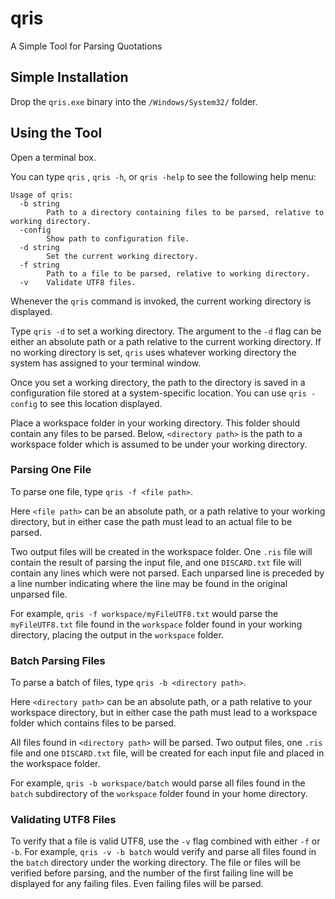 # qris
A Simple Tool for Parsing Quotations

## Simple Installation
Drop the `qris.exe` binary into the `/Windows/System32/` folder.

## Using the Tool
Open a terminal box.

You can type `qris` , `qris -h`, or `qris -help` to see the following help menu:

```
Usage of qris:
  -b string
        Path to a directory containing files to be parsed, relative to working directory.
  -config
        Show path to configuration file.
  -d string
        Set the current working directory.
  -f string
        Path to a file to be parsed, relative to working directory.
  -v    Validate UTF8 files.
```

Whenever the `qris` command is invoked, the current working directory is displayed.

Type `qris -d` to set a working directory. The argument to the `-d` flag can be either an absolute path or a path relative to the current working directory. If no working directory is set, `qris` uses whatever working directory the system has assigned to your terminal window.

Once you set a working directory, the path to the directory is saved in a configuration file stored at a system-specific location. You can use `qris -config` to see this location displayed.

Place a workspace folder in your working directory. This folder should contain any files to be parsed. Below, `<directory path>` is the path to a workspace folder which is assumed to be under your working directory.

### Parsing One File
To parse one file, type `qris -f <file path>`.

Here `<file path>` can be an absolute path, or a path relative to your working directory, but in either case the path must lead to an actual file to be parsed.

Two output files will be created in the workspace folder. One `.ris` file will contain the result of parsing the input file, and one `DISCARD.txt` file will contain any lines which were not parsed. Each unparsed line is preceded by a line number indicating where the line may be found in the original unparsed file.

For example, `qris -f workspace/myFileUTF8.txt` would parse the `myFileUTF8.txt` file found in the `workspace` folder found in your working directory, placing the output in the `workspace` folder.

### Batch Parsing Files
To parse a batch of files, type `qris -b <directory path>`.

Here `<directory path>` can be an absolute path, or a path relative to your workspace directory, but in either case the path must lead to a workspace folder which contains files to be parsed.

All files found in `<directory path>` will be parsed. Two output files, one `.ris` file and one `DISCARD.txt` file, will be created for each input file and placed in the workspace folder.

For example, `qris -b workspace/batch` would parse all files found in the `batch` subdirectory of the `workspace` folder found in your home directory.

### Validating UTF8 Files
To verify that a file is valid UTF8, use the `-v` flag combined with either `-f` or `-b`. For example, `qris -v -b batch` would verify and parse all files found in the `batch` directory under the working directory. The file or files will be verified before parsing, and the number of the first failing line will be displayed for any failing files. Even failing files will be parsed.

